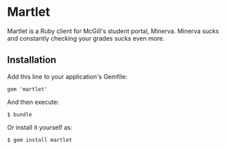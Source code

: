 # Martlet

Martlet is a Ruby client for McGill's student portal, Minerva. Minerva sucks and constantly checking your grades sucks even more.

## Installation

Add this line to your application's Gemfile:

    gem 'martlet'

And then execute:

    $ bundle

Or install it yourself as:

    $ gem install martlet
